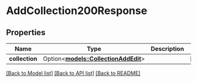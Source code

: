 # AddCollection200Response

## Properties

Name | Type | Description | Notes
------------ | ------------- | ------------- | -------------
**collection** | Option<[**models::CollectionAddEdit**](CollectionAddEdit.md)> |  | [optional]

[[Back to Model list]](../README.md#documentation-for-models) [[Back to API list]](../README.md#documentation-for-api-endpoints) [[Back to README]](../README.md)



